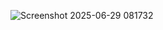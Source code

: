 



![Screenshot 2025-06-29 081732](https://github.com/user-attachments/assets/a08af459-15f3-4261-b4c5-a0c9ff566ea7)
